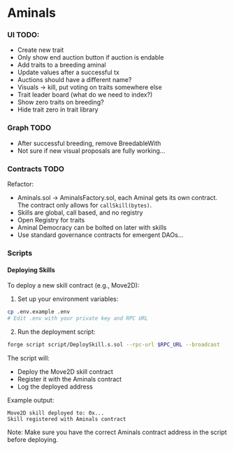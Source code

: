 # Aminals

### UI TODO:

- Create new trait
- Only show end auction button if auction is endable
- Add traits to a breeding aminal
- Update values after a successful tx
- Auctions should have a different name?
- Visuals -> kill, put voting on traits somewhere else
- Trait leader board (what do we need to index?)
- Show zero traits on breeding?
- Hide trait zero in trait library

### Graph TODO

- After successful breeding, remove BreedableWith
- Not sure if new visual proposals are fully working...

### Contracts TODO

Refactor:

- Aminals.sol -> AminalsFactory.sol, each Aminal gets its own contract. The contract only allows for `callSkill(bytes)`.
- Skills are global, call based, and no registry
- Open Registry for traits
- Aminal Democracy can be bolted on later with skills
- Use standard governance contracts for emergent DAOs...

### Scripts

#### Deploying Skills

To deploy a new skill contract (e.g., Move2D):

1. Set up your environment variables:

```bash
cp .env.example .env
# Edit .env with your private key and RPC URL
```

2. Run the deployment script:

```bash
forge script script/DeploySkill.s.sol --rpc-url $RPC_URL --broadcast
```

The script will:

- Deploy the Move2D skill contract
- Register it with the Aminals contract
- Log the deployed address

Example output:

```
Move2D skill deployed to: 0x...
Skill registered with Aminals contract
```

Note: Make sure you have the correct Aminals contract address in the script before deploying.
